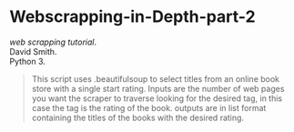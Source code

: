 # Webscrapping-in-Depth-part-2
_web scrapping tutorial_.   
David Smith.    
Python 3.   
>This script uses .beautifulsoup to select titles from an online book store with a single start rating. 
>Inputs are the number of web pages you want the scraper to traverse looking for the desired tag, in this case the tag is the rating of the book. 
>outputs are in list format containing the titles of the books with the desired rating. 
